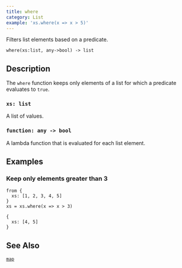 ```yaml
---
title: where
category: List
example: 'xs.where(x => x > 5)'
---
```


Filters list elements based on a predicate.

```tql
where(xs:list, any->bool) -> list
```

## Description

The `where` function keeps only elements of a list for which a predicate
evaluates to `true`.

### `xs: list`

A list of values.

### `function: any -> bool`

A lambda function that is evaluated for each list element.

## Examples

### Keep only elements greater than 3

```tql
from {
  xs: [1, 2, 3, 4, 5]
}
xs = xs.where(x => x > 3)
```

```tql
{
  xs: [4, 5]
}
```

## See Also

[`map`](/reference/functions/map)
